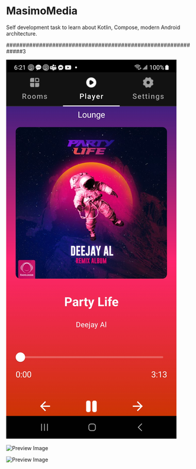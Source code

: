 # MasimoMedia


Self development task to learn about Kotlin, Compose, modern Android architecture.

#############################################################3

![Preview Image](https://github.com/tonymontgomery/masiomedia/blob/main/Player.jpg)

![Preview Image](https://github.com/tonymontgomery/masiomedia/blob/main/Rooms.png)

![Preview Image](https://github.com/tonymontgomery/masiomedia/blob/main/Settings.png)

